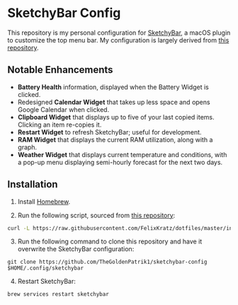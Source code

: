 # SketchyBar Config

This repository is my personal configuration for [SketchyBar](https://github.com/FelixKratz/SketchyBar), a macOS plugin to customize the top menu bar. My configuration is largely derived from [this repository](https://github.com/FelixKratz/dotfiles).

## Notable Enhancements

- **Battery Health** information, displayed when the Battery Widget is clicked.
- Redesigned **Calendar Widget** that takes up less space and opens Google Calendar when clicked.
- **Clipboard Widget** that displays up to five of your last copied items. Clicking an item re-copies it.
- **Restart Widget** to refresh SketchyBar; useful for development.
- **RAM Widget** that displays the current RAM utilization, along with a graph.
- **Weather Widget** that displays current temperature and conditions, with a pop-up menu displaying semi-hourly forecast for the next two days.

## Installation

1. Install [Homebrew](https://brew.sh/).

2. Run the following script, sourced from [this repository](https://github.com/FelixKratz/dotfiles):

```bash
curl -L https://raw.githubusercontent.com/FelixKratz/dotfiles/master/install_sketchybar.sh | sh
```

3. Run the following command to clone this repository and have it overwrite the SketchyBar configuration:

```
git clone https://github.com/TheGoldenPatrik1/sketchybar-config $HOME/.config/sketchybar
```

4. Restart SketchyBar:

```
brew services restart sketchybar
```